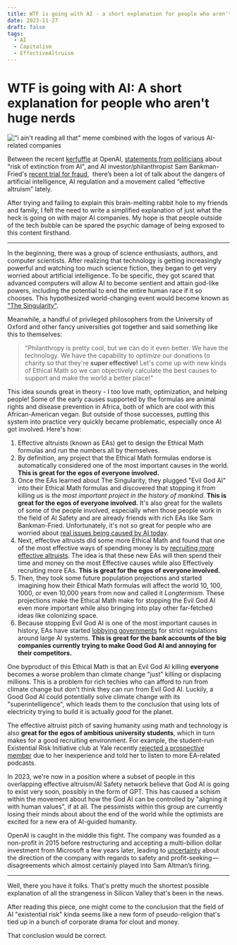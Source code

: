 ```yaml
---
title: WTF is going with AI - a short explanation for people who aren't huge nerds
date: 2023-11-27
draft: false
tags:
  - AI
  - Capitalism
  - EffectiveAltruism
---
```

# WTF is going with AI: A short explanation for people who aren't huge nerds

!["i ain't reading all that" meme combined with the logos of various AI-related companies](images/ai-tldr/ai-tldr.jpg)

Between the recent [kerfuffle](https://www.reuters.com/technology/sam-altman-return-openai-ceo-2023-11-22/) at OpenAI, [statements from politicians](https://www.gov.uk/government/speeches/prime-ministers-speech-on-ai-26-october-2023) about "risk of extinction from AI", and AI investor/philanthropist Sam Bankman-Fried's [recent trial for fraud](https://www.wired.com/story/sbf-trial-sam-bankman-fried-ftx-testimony/),  there’s been a lot of talk about the dangers of artificial intelligence, AI regulation and a movement called “effective altruism” lately.

After trying and failing to explain this brain-melting rabbit hole to my friends and family, I felt the need to write a simplified explanation of just what the heck is going on with major AI companies. My hope is that people outside of the tech bubble can be spared the psychic damage of being exposed to this content firsthand.

---

In the beginning, there was a group of science enthusiasts, authors, and computer scientists. After realizing that technology is getting increasingly powerful and watching too much science fiction, they began to get very worried about artificial intelligence. To be specific, they got scared that advanced computers will allow AI to become sentient and attain god-like powers, including the potential to end the entire human race if it so chooses. This hypothesized world-changing event would become known as ["The Singularity"](https://en.wikipedia.org/wiki/Technological_singularity).

Meanwhile, a handful of privileged philosophers from the University of Oxford and other fancy universities got together and said something like this to themselves:

> "Philanthropy is pretty cool, but we can do it even better. We have the technology. We have the capability to _optimize_ our donations to charity so that they're **super effective!** Let's come up with new kinds of Ethical Math so we can objectively calculate the best causes to support and make the world a better place!" 

This idea sounds great in theory - I too love math, optimization, and helping people! Some of the early causes supported by the formulas are animal rights and disease prevention in Africa, both of which are cool with this African-American vegan. But outside of those successes, putting this system into practice very quickly became problematic, especially once AI got involved. Here's how:

1. Effective altruists (known as EAs) get to design the Ethical Math formulas and run the numbers all by themselves.
2. By definition, any project that the Ethical Math formulas endorse is automatically considered one of the most important causes in the world. **This is great for the egos of everyone involved.**
3. Once the EAs learned about The Singularity, they plugged "Evil God AI" into their Ethical Math formulas and discovered that stopping it from killing us is _the most important project in the history of mankind_. **This is great for the egos of everyone involved.** It's also great for the wallets of some of the people involved, especially when those people work in the field of AI Safety and are already friends with rich EAs like Sam Bankman-Fried. Unfortunately, it's not so great for people who are worried about [real issues being caused by AI today](https://www.theguardian.com/technology/2023/oct/29/ai-doomsday-warnings-a-distraction-from-the-danger-it-already-poses-warns-expert).
4. Next, effective altruists did some more Ethical Math and found that one of the most effective ways of spending money is by [recruiting more effective altruists](https://www.openphilanthropy.org/focus/ea-global-health-and-wellbeing/). The idea is that these new EAs will then spend their time and money on the most Effective causes while also Effectively recruiting more EAs. **This is great for the egos of everyone involved.**
5. Then, they took some future population projections and started imagining how their Ethical Math formulas will affect the world 10, 100, 1000, or even 10,000 years from now  and called it _Longtermism_. These projections make the Ethical Math make for stopping the Evil God AI even more important while also bringing into play other far-fetched ideas like colonizing space.
6. Because stopping Evil God AI is one of the most important causes in history, EAs have started [lobbying governments](https://www.politico.com/news/2023/10/13/open-philanthropy-funding-ai-policy-00121362) for strict regulations around large AI systems. **This is great for the bank accounts of the big companies currently trying to make Good God AI and annoying for their competitors.**

One byproduct of this Ethical Math is that an Evil God AI killing **everyone** becomes a worse problem than climate change "just" killing or displacing millions. This is a problem for rich techies who can afford to run from climate change but don't think they can run from Evil God AI. Luckily, a Good God AI could potentially solve climate change with its "superintelligence", which leads them to the conclusion that using lots of electricity trying to build it is actually _good_ for the planet. 

The effective altruist pitch of saving humanity using math and technology is also  **great for the egos of ambitious university students**, which in turn makes for a good recruiting environment. For example, the student-run Existential Risk Initiative club at Yale recently [rejected a prospective member](https://www.theatlantic.com/ideas/archive/2023/09/yale-college-undergrad-clubs-competitive/675219/) due to her inexperience and told her to listen to more EA-related podcasts.

In 2023, we're now in a position where a subset of people in this overlapping effective altruism/AI Safety network believe that God AI is going to exist very soon, possibly in the form of GPT. This has caused a schism within the movement about how the God AI can be controlled by "aligning it with human values", if at all. The pessimists within this group are currently losing their minds about about the end of the world while the optimists are excited for a new era of AI-guided humanity.

OpenAI is caught in the middle this fight. The company was founded as a non-profit in 2015 before restructuring and accepting a multi-billion dollar investment from Microsoft a few years later, leading to [uncertainty](https://venturebeat.com/ai/as-anthropic-seeks-billions-to-take-on-openai-industrial-capture-is-nigh-or-is-it/) about the direction of the company with regards to safety and profit-seeking — disagreements which almost certainly played into Sam Altman’s firing.

---

Well, there you have it folks. That's pretty much the shortest possible explanation of all the strangeness in Silicon Valley that's been in the news. 

After reading this piece, one might come to the conclusion that the field of AI "existential risk" kinda seems like a new form of pseudo-religion that's tied up in a bunch of corporate drama for clout and money.

That conclusion would be correct.